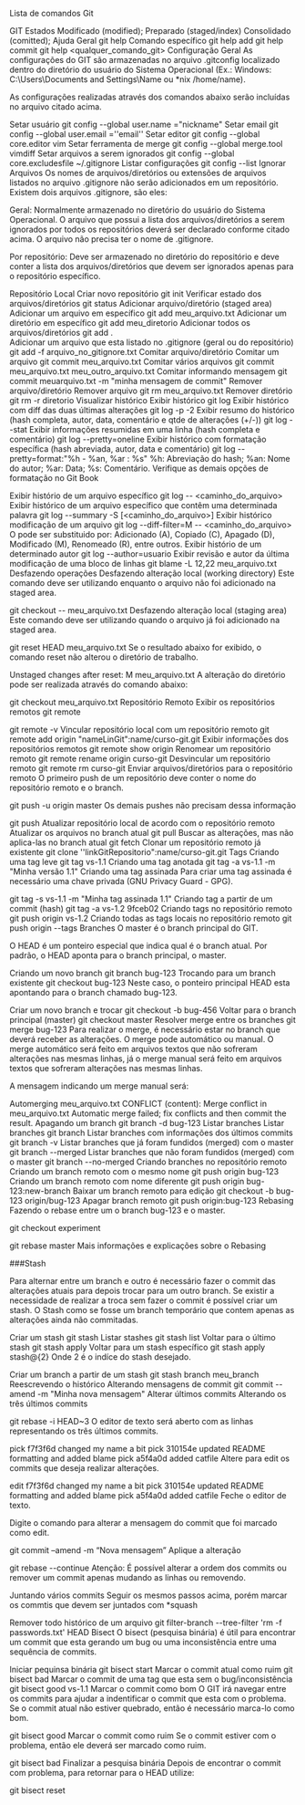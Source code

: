Lista de comandos Git 

GIT
Estados
Modificado (modified);
Preparado (staged/index)
Consolidado (comitted);
Ajuda
Geral
git help
Comando específico
git help add
git help commit
git help <qualquer_comando_git>
Configuração
Geral
As configurações do GIT são armazenadas no arquivo .gitconfig localizado dentro do diretório do usuário do Sistema Operacional (Ex.: Windows: C:\Users\Documents and Settings\Name ou *nix /home/name).

As configurações realizadas através dos comandos abaixo serão incluídas no arquivo citado acima.

Setar usuário
git config --global user.name ="nickname"
Setar email
git config --global user.email =''email''
Setar editor
git config --global core.editor vim
Setar ferramenta de merge
git config --global merge.tool vimdiff
Setar arquivos a serem ignorados
git config --global core.excludesfile ~/.gitignore
Listar configurações
git config --list
Ignorar Arquivos
Os nomes de arquivos/diretórios ou extensões de arquivos listados no arquivo .gitignore não serão adicionados em um repositório. Existem dois arquivos .gitignore, são eles:

Geral: Normalmente armazenado no diretório do usuário do Sistema Operacional. O arquivo que possui a lista dos arquivos/diretórios a serem ignorados por todos os repositórios deverá ser declarado conforme citado acima. O arquivo não precisa ter o nome de .gitignore.

Por repositório: Deve ser armazenado no diretório do repositório e deve conter a lista dos arquivos/diretórios que devem ser ignorados apenas para o repositório específico.

Repositório Local
Criar novo repositório
git init
Verificar estado dos arquivos/diretórios
git status
Adicionar arquivo/diretório (staged area)
Adicionar um arquivo em específico
git add meu_arquivo.txt
Adicionar um diretório em específico
git add meu_diretorio
Adicionar todos os arquivos/diretórios
git add .	
Adicionar um arquivo que esta listado no .gitignore (geral ou do repositório)
git add -f arquivo_no_gitignore.txt
Comitar arquivo/diretório
Comitar um arquivo
git commit meu_arquivo.txt
Comitar vários arquivos
git commit meu_arquivo.txt meu_outro_arquivo.txt
Comitar informando mensagem
git commit meuarquivo.txt -m "minha mensagem de commit"
Remover arquivo/diretório
Remover arquivo
git rm meu_arquivo.txt
Remover diretório
git rm -r diretorio
Visualizar histórico
Exibir histórico
git log
Exibir histórico com diff das duas últimas alterações
git log -p -2
Exibir resumo do histórico (hash completa, autor, data, comentário e qtde de alterações (+/-))
git log --stat
Exibir informações resumidas em uma linha (hash completa e comentário)
git log --pretty=oneline
Exibir histórico com formatação específica (hash abreviada, autor, data e comentário)
git log --pretty=format:"%h - %an, %ar : %s"
%h: Abreviação do hash;
%an: Nome do autor;
%ar: Data;
%s: Comentário.
Verifique as demais opções de formatação no Git Book

Exibir histório de um arquivo específico
git log -- <caminho_do_arquivo>
Exibir histórico de um arquivo específico que contêm uma determinada palavra
git log --summary -S<palavra> [<caminho_do_arquivo>]
Exibir histórico modificação de um arquivo
git log --diff-filter=M -- <caminho_do_arquivo>
O pode ser substituido por: Adicionado (A), Copiado (C), Apagado (D), Modificado (M), Renomeado (R), entre outros.
Exibir histório de um determinado autor
git log --author=usuario
Exibir revisão e autor da última modificação de uma bloco de linhas
git blame -L 12,22 meu_arquivo.txt 
Desfazendo operações
Desfazendo alteração local (working directory)
Este comando deve ser utilizando enquanto o arquivo não foi adicionado na staged area.

git checkout -- meu_arquivo.txt
Desfazendo alteração local (staging area)
Este comando deve ser utilizando quando o arquivo já foi adicionado na staged area.

git reset HEAD meu_arquivo.txt
Se o resultado abaixo for exibido, o comando reset não alterou o diretório de trabalho.

Unstaged changes after reset:
M	meu_arquivo.txt
A alteração do diretório pode ser realizada através do comando abaixo:

git checkout meu_arquivo.txt
Repositório Remoto
Exibir os repositórios remotos
git remote

git remote -v
Vincular repositório local com um repositório remoto
git remote add origin "nameLinGit":name/curso-git.git
Exibir informações dos repositórios remotos
git remote show origin
Renomear um repositório remoto
git remote rename origin curso-git
Desvincular um repositório remoto
git remote rm curso-git
Enviar arquivos/diretórios para o repositório remoto
O primeiro push de um repositório deve conter o nome do repositório remoto e o branch.

git push -u origin master
Os demais pushes não precisam dessa informação

git push
Atualizar repositório local de acordo com o repositório remoto
Atualizar os arquivos no branch atual
git pull
Buscar as alterações, mas não aplica-las no branch atual
git fetch
Clonar um repositório remoto já existente
git clone ''linkGitRepositorio":name/curso-git.git
Tags
Criando uma tag leve
git tag vs-1.1
Criando uma tag anotada
git tag -a vs-1.1 -m "Minha versão 1.1"
Criando uma tag assinada
Para criar uma tag assinada é necessário uma chave privada (GNU Privacy Guard - GPG).

git tag -s vs-1.1 -m "Minha tag assinada 1.1"
Criando tag a partir de um commit (hash)
git tag -a vs-1.2 9fceb02
Criando tags no repositório remoto
git push origin vs-1.2
Criando todas as tags locais no repositório remoto
git push origin --tags
Branches
O master é o branch principal do GIT.

O HEAD é um ponteiro especial que indica qual é o branch atual. Por padrão, o HEAD aponta para o branch principal, o master.

Criando um novo branch
git branch bug-123
Trocando para um branch existente
git checkout bug-123
Neste caso, o ponteiro principal HEAD esta apontando para o branch chamado bug-123.

Criar um novo branch e trocar
git checkout -b bug-456
Voltar para o branch principal (master)
git checkout master
Resolver merge entre os branches
git merge bug-123
Para realizar o merge, é necessário estar no branch que deverá receber as alterações. O merge pode automático ou manual. O merge automático será feito em arquivos textos que não sofreram alterações nas mesmas linhas, já o merge manual será feito em arquivos textos que sofreram alterações nas mesmas linhas.

A mensagem indicando um merge manual será:

Automerging meu_arquivo.txt
CONFLICT (content): Merge conflict in meu_arquivo.txt
Automatic merge failed; fix conflicts and then commit the result.
Apagando um branch
git branch -d bug-123
Listar branches
Listar branches
git branch
Listar branches com informações dos últimos commits
git branch -v
Listar branches que já foram fundidos (merged) com o master
git branch --merged
Listar branches que não foram fundidos (merged) com o master
git branch --no-merged
Criando branches no repositório remoto
Criando um branch remoto com o mesmo nome
git push origin bug-123
Criando um branch remoto com nome diferente
git push origin bug-123:new-branch
Baixar um branch remoto para edição
git checkout -b bug-123 origin/bug-123
Apagar branch remoto
git push origin:bug-123
Rebasing
Fazendo o rebase entre um o branch bug-123 e o master.

git checkout experiment

git rebase master
Mais informações e explicações sobre o Rebasing

###Stash

Para alternar entre um branch e outro é necessário fazer o commit das alterações atuais para depois trocar para um outro branch. Se existir a necessidade de realizar a troca sem fazer o commit é possível criar um stash. O Stash como se fosse um branch temporário que contem apenas as alterações ainda não commitadas.

Criar um stash
git stash
Listar stashes
git stash list
Voltar para o último stash
git stash apply
Voltar para um stash específico
git stash apply stash@{2}
Onde 2 é o indíce do stash desejado.

Criar um branch a partir de um stash
git stash branch meu_branch
Reescrevendo o histórico
Alterando mensagens de commit
git commit --amend -m "Minha nova mensagem"
Alterar últimos commits
Alterando os três últimos commits

git rebase -i HEAD~3
O editor de texto será aberto com as linhas representando os três últimos commits.

pick f7f3f6d changed my name a bit
pick 310154e updated README formatting and added blame
pick a5f4a0d added catfile
Altere para edit os commits que deseja realizar alterações.

edit f7f3f6d changed my name a bit
pick 310154e updated README formatting and added blame
pick a5f4a0d added catfile
Feche o editor de texto.

Digite o comando para alterar a mensagem do commit que foi marcado como edit.

git commit –amend -m “Nova mensagem”
Aplique a alteração

git rebase --continue
Atenção: É possível alterar a ordem dos commits ou remover um commit apenas mudando as linhas ou removendo.

Juntando vários commits
Seguir os mesmos passos acima, porém marcar os commtis que devem ser juntados com *squash

Remover todo histórico de um arquivo
git filter-branch --tree-filter 'rm -f passwords.txt' HEAD
Bisect
O bisect (pesquisa binária) é útil para encontrar um commit que esta gerando um bug ou uma inconsistência entre uma sequência de commits.

Iniciar pequinsa binária
git bisect start
Marcar o commit atual como ruim
git bisect bad
Marcar o commit de uma tag que esta sem o bug/inconsistência
git bisect good vs-1.1
Marcar o commit como bom
O GIT irá navegar entre os commits para ajudar a indentificar o commit que esta com o problema. Se o commit atual não estiver quebrado, então é necessário marca-lo como bom.

git bisect good
Marcar o commit como ruim
Se o commit estiver com o problema, então ele deverá ser marcado como ruim.

git bisect bad
Finalizar a pesquisa binária
Depois de encontrar o commit com problema, para retornar para o HEAD utilize:

git bisect reset
